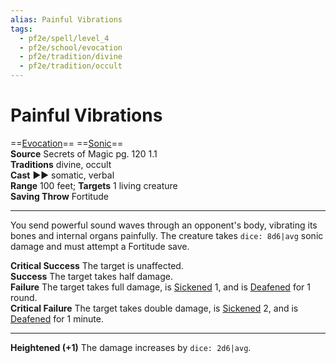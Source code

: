 ```yaml
---
alias: Painful Vibrations
tags:
  - pf2e/spell/level_4
  - pf2e/school/evocation
  - pf2e/tradition/divine
  - pf2e/tradition/occult
---
```


# Painful Vibrations

==[Evocation](Evocation.md)== ==[Sonic](Sonic.md)==  
__Source__ Secrets of Magic pg. 120 1.1  
**Traditions** divine, occult  
**Cast** ►► somatic, verbal  
**Range** 100 feet; **Targets** 1 living creature  
**Saving Throw** Fortitude

---

You send powerful sound waves through an opponent's body, vibrating its bones and internal organs painfully. The creature takes `dice: 8d6|avg` sonic damage and must attempt a Fortitude save.

**Critical Success** The target is unaffected.  
**Success** The target takes half damage.  
**Failure** The target takes full damage, is [Sickened](Sickened.md) 1, and is [Deafened](Deafened.md) for 1 round.  
**Critical Failure** The target takes double damage, is [Sickened](Sickened.md) 2, and is [Deafened](Deafened.md) for 1 minute.

<hr>

**Heightened (+1)** The damage increases by `dice: 2d6|avg`.
